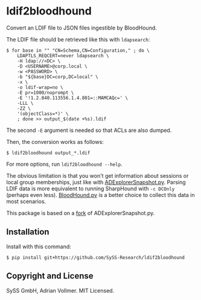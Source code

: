 ldif2bloodhound
===============

Convert an LDIF file to JSON files ingestible by BloodHound.

The LDIF file should be retrieved like this with `ldapsearch`:

```console
$ for base in "" "CN=Schema,CN=Configuration," ; do \
    LDAPTLS_REQCERT=never ldapsearch \
    -H ldap://<DC> \
    -D <USERNAME>@corp.local \
    -w <PASSWORD> \
    -b "${base}DC=corp,DC=local" \
    -x \
    -o ldif-wrap=no \
    -E pr=1000/noprompt \
    -E '!1.2.840.113556.1.4.801=::MAMCAQc=' \
    -LLL \
    -ZZ \
    '(objectClass=*)' \
    ; done >> output_$(date +%s).ldif
```

The second `-E` argument is needed so that ACLs are also dumped.

Then, the conversion works as follows:

```console
$ ldif2bloodhound output_*.ldif
```

For more options, run `ldif2bloodhound --help`.

The obvious limitation is that you won't get information about sessions or
local group memberships, just like with
[ADExplorerSnapshot.py](https://github.com/c3c/ADExplorerSnapshot.py).
Parsing LDIF data is more equivalent to running SharpHound with `-c DCOnly`
(perhaps even less).
[BloodHound.py](https://github.com/fox-it/BloodHound.py) is a better choice
to collect this data in most scenarios.

This package is based on a
[fork](https://github.com/AdrianVollmer/ADExplorerSnapshot.py) of
ADExplorerSnapshot.py.


Installation
------------

Install with this command:

```console
$ pip install git+https://github.com/SySS-Research/ldif2bloodhound
```

Copyright and License
---------------------

SySS GmbH, Adrian Vollmer. MIT Licensed.
